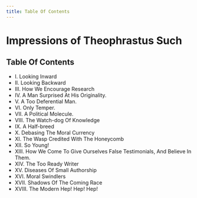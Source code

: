 ```yaml
---
title: Table Of Contents
---
```

# Impressions of Theophrastus Such
## Table Of Contents
- I. Looking Inward
- II. Looking Backward
- III. How We Encourage Research
- IV. A Man Surprised At His Originality.
- V. A Too Deferential Man.
- VI. Only Temper.
- VII. A Political Molecule.
- VIII. The Watch-dog Of Knowledge
- IX. A Half-breed
- X. Debasing The Moral Currency
- XI. The Wasp Credited With The Honeycomb
- XII. So Young!
- XIII. How We Come To Give Ourselves False Testimonials, And Believe In Them.
- XIV. The Too Ready Writer
- XV. Diseases Of Small Authorship
- XVI. Moral Swindlers
- XVII. Shadows Of The Coming Race
- XVIII. The Modern Hep! Hep! Hep!